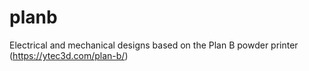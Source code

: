 # planb

Electrical and mechanical designs based on the Plan B powder printer (https://ytec3d.com/plan-b/)
